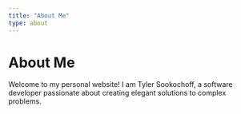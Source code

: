 ```yaml
---
title: "About Me"
type: about
---
```


# About Me

Welcome to my personal website! I am Tyler Sookochoff, a software developer passionate about creating elegant solutions to complex problems. 